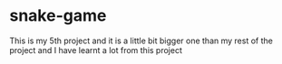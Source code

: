# snake-game
This is  my 5th project and it is a little bit bigger one than my rest of the project and I have learnt a lot from this project
